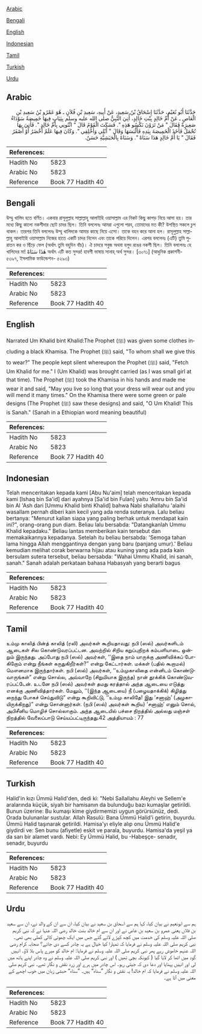 [Arabic](#arabic)

[Bengali](#bengali)

[English](#english)

[Indonesian](#indonesian)

[Tamil](#tamil)

[Turkish](#turkish)

[Urdu](#urdu)

## Arabic


<div dir="rtl" lang="ar" style={{fontSize:'larger',backgroundColor:'#f8f9fa',padding:20}}>
حَدَّثَنَا أَبُو نُعَيْمٍ، حَدَّثَنَا إِسْحَاقُ بْنُ سَعِيدٍ، عَنْ أَبِيهِ، سَعِيدِ بْنِ فُلاَنٍ ـ هُوَ عَمْرُو بْنُ سَعِيدِ بْنِ الْعَاصِ ـ عَنْ أُمِّ خَالِدٍ بِنْتِ خَالِدٍ، أُتِيَ النَّبِيُّ صلى الله عليه وسلم بِثِيَابٍ فِيهَا خَمِيصَةٌ سَوْدَاءُ صَغِيرَةٌ فَقَالَ ‏"‏ مَنْ تَرَوْنَ نَكْسُو هَذِهِ ‏"‏‏.‏ فَسَكَتَ الْقَوْمُ قَالَ ‏"‏ ائْتُونِي بِأُمِّ خَالِدٍ ‏"‏‏.‏ فَأُتِيَ بِهَا تُحْمَلُ فَأَخَذَ الْخَمِيصَةَ بِيَدِهِ فَأَلْبَسَهَا وَقَالَ ‏"‏ أَبْلِي وَأَخْلِقِي ‏"‏‏.‏ وَكَانَ فِيهَا عَلَمٌ أَخْضَرُ أَوْ أَصْفَرُ فَقَالَ ‏"‏ يَا أُمَّ خَالِدٍ هَذَا سَنَاهْ ‏"‏‏.‏ وَسَنَاهْ بِالْحَبَشِيَّةِ حَسَنٌ‏.‏
</div>
<div style={{backgroundColor:'#f8f9fa',padding:20, marginBottom: 10}}><table> <thead> <tr> <th>References:</th> <th></th> </tr> </thead> <tbody><tr><td>Hadith No</td><td>5823</td></tr><tr><td>Arabic No</td><td>5823</td></tr><tr><td>Reference</td><td>Book 77 Hadith 40</td></tr></tbody></table></div>

## Bengali


<div dir="ltr" lang="bn" style={{fontSize:'larger',backgroundColor:'#f8f9fa',padding:20}}>
উম্মু খালিদ হতে বর্ণিত। একবার রাসূলুল্লাহ সাল্লাল্লাহু আলাইহি ওয়াসাল্লাম এর নিকট কিছু কাপড় নিয়ে আসা হয়। তার মধ্যে কিছু কালো নকশীদার ছোট চাদর ছিল। তিনি বললেনঃ আমরা এগুলো পরব, তোমাদের মত কী? উপস্থিত সকলে চুপ থাকল। তারপর তিনি বললেনঃ উম্মু খালিদকে আমার কাছে নিয়ে এসো। তাকে বহন করে আনা হল। রাসূলুল্লাহ সাল্লাল্লাহু আলাইহি ওয়াসাল্লাম নিজের হাতে একটি চাদর নিলেন এবং তাকে পরিয়ে দিলেন। এরপর বললেনঃ (এটি) তুমি পুরাতন কর ও ছিঁড়ে ফেল (অর্থাৎ তুমি বহুদিন বাঁচ)। ঐ চাদরে সবুজ অথবা হলুদ রঙের নকশী ছিল। তিনি বললেনঃ হে খালিদের মা! هٰذَا سَنَاهْ অর্থাৎ এটি কত সুন্দর! হাবশী ভাষায় সানাহ্ অর্থ সুন্দর। [৩০৭১] (আধুনিক প্রকাশনী- ৫৩৯৭, ইসলামিক ফাউন্ডেশন- ৫২৯৩)
</div>
<div style={{backgroundColor:'#f8f9fa',padding:20, marginBottom: 10}}><table> <thead> <tr> <th>References:</th> <th></th> </tr> </thead> <tbody><tr><td>Hadith No</td><td>5823</td></tr><tr><td>Arabic No</td><td>5823</td></tr><tr><td>Reference</td><td>Book 77 Hadith 40</td></tr></tbody></table></div>

## English


<div dir="ltr" lang="en" style={{fontSize:'larger',backgroundColor:'#f8f9fa',padding:20}}>
Narrated Um Khalid bint Khalid:The Prophet (ﷺ) was given some clothes including a black Khamisa. The Prophet (ﷺ) said, "To whom shall we give this to wear?" The people kept silent whereupon the Prophet (ﷺ) said, "Fetch Um Khalid for me." I (Um Khalid) was brought carried (as I was small girl at that time). The Prophet (ﷺ) took the Khamisa in his hands and made me wear it and said, "May you live so long that your dress will wear out and you will mend it many times." On the Khamisa there were some green or pale designs (The Prophet (ﷺ) saw these designs) and said, "O Um Khalid! This is Sanah." (Sanah in a Ethiopian word meaning beautiful)
</div>
<div style={{backgroundColor:'#f8f9fa',padding:20, marginBottom: 10}}><table> <thead> <tr> <th>References:</th> <th></th> </tr> </thead> <tbody><tr><td>Hadith No</td><td>5823</td></tr><tr><td>Arabic No</td><td>5823</td></tr><tr><td>Reference</td><td>Book 77 Hadith 40</td></tr></tbody></table></div>

## Indonesian


<div dir="ltr" lang="id" style={{fontSize:'larger',backgroundColor:'#f8f9fa',padding:20}}>
Telah menceritakan kepada kami [Abu Nu'aim] telah menceritakan kepada kami [Ishaq bin Sa'id] dari ayahnya [Sa'id bin Fulan] yaitu 'Amru bin Sa'id bin Al 'Ash dari [Ummu Khalid binti Khalid] bahwa Nabi shallallahu 'alaihi wasallam pernah diberi kain kecil yang ada renda suteranya. Lalu beliau bertanya: "Menurut kalian siapa yang paling berhak untuk mendapat kain ini?", orang-orang pun diam. Beliau lalu bersabda: "Datangkanlah Ummu Khalid kepadaku." Beliau lantas memberikan kain tersebut dan memakaikannya kepadanya. Setelah itu beliau bersabda: 'Semoga tahan lama hingga Allah menggantinya dengan yang baru (panjang umur).' Beliau kemudian melihat corak berwarna hijau atau kuning yang ada pada kain bersulam sutera tersebut, beliau bersabda: "Wahai Ummu Khalid, ini sanah, sanah." Sanah adalah perkataan bahasa Habasyah yang berarti bagus
</div>
<div style={{backgroundColor:'#f8f9fa',padding:20, marginBottom: 10}}><table> <thead> <tr> <th>References:</th> <th></th> </tr> </thead> <tbody><tr><td>Hadith No</td><td>5823</td></tr><tr><td>Arabic No</td><td>5823</td></tr><tr><td>Reference</td><td>Book 77 Hadith 40</td></tr></tbody></table></div>

## Tamil


<div dir="ltr" lang="ta" style={{fontSize:'larger',backgroundColor:'#f8f9fa',padding:20}}>
உம்மு காலித் பின்த் காலித் (ரலி) அவர்கள் கூறியதாவது: நபி (ஸல்) அவர்களிடம் ஆடைகள் சில கொண்டுவரப்பட்டன. அவற்றில் சிறிய கறுப்புநிறக் கம்பளியாடை ஒன்றும் இருந்தது. அப்போது நபி (ஸல்) அவர்கள், ‘‘இதை நாம் யாருக்கு அணிவிக்கப் போகிறோம் என்று நீங்கள் கருதுகிறீர்கள்?” என்று கேட்டார்கள். மக்கள் (பதில் கூறாமல்) மௌனமாக இருந்தார்கள். நபி (ஸல்) அவர்கள், ‘‘உம்முகாலிதை என்னிடம் கொண்டுவாருங்கள்” என்று சொல்ல, அவ்வாறே (சிறுமியாக இருந்த) நான் தூக்கிக் கொண்டுவரப்பட்டேன். உடனே நபி (ஸல்) அவர்கள் தமது கரத்தால் அந்த ஆடையை எடுத்து எனக்கு அணிவித்தார்கள். மேலும், ‘‘(இந்த ஆடையை) நீ (பழையதாக்கிக்) கிழித்து நைந்து போகச் செய்துவிடு” என்று கூறிவிட்டு, ‘‘உம்மு காலிதே! இது ‘சனாஹ்’ (அழகாயிருக்கிறது)” என்று சொன்னார்கள். (நபி (ஸல்) அவர்கள் கூறிய) ‘சனாஹ்’ எனும் சொல், அபிசீனிய மொழிச் சொல்லாகும். அந்த ஆடையில் பச்சை நிறத்தில் அல்லது மஞ்சள் நிறத்தில் வேலைப்பாடு செய்யப்பட்டிருந்தது.42 அத்தியாயம் : 77
</div>
<div style={{backgroundColor:'#f8f9fa',padding:20, marginBottom: 10}}><table> <thead> <tr> <th>References:</th> <th></th> </tr> </thead> <tbody><tr><td>Hadith No</td><td>5823</td></tr><tr><td>Arabic No</td><td>5823</td></tr><tr><td>Reference</td><td>Book 77 Hadith 40</td></tr></tbody></table></div>

## Turkish


<div dir="ltr" lang="tr" style={{fontSize:'larger',backgroundColor:'#f8f9fa',padding:20}}>
Halid'in kızı Ümmü Halid'den, dedi ki: "Nebi Sallallahu Aleyhi ve Sellem'e aralarında küçük, siyah bir hamisanın da bulunduğu bazı kumaşlar getirildi. Bunun üzerine: Bu kumaşı kime giydirmemizi uygun görürsünüz, dedi. Orada bulunanlar sustular. Allah Rasulü: Bana Ümmü Halid'i getirin, buyurdu. Ümmü Halid taşınarak getirildi. Hamisa'yı eliyle alıp onu Ümmü Halid'e giydirdi ve: Sen bunu (afiyetle) eskit ve parala, buyurdu. Hamisa'da yeşil ya da sarı bir alamet vardı. Nebi: Ey Ümmü Halid, bu -Habeşçe- senadır, senadır, buyurdu
</div>
<div style={{backgroundColor:'#f8f9fa',padding:20, marginBottom: 10}}><table> <thead> <tr> <th>References:</th> <th></th> </tr> </thead> <tbody><tr><td>Hadith No</td><td>5823</td></tr><tr><td>Arabic No</td><td>5823</td></tr><tr><td>Reference</td><td>Book 77 Hadith 40</td></tr></tbody></table></div>

## Urdu


<div dir="rtl" lang="ur" style={{fontSize:'larger',backgroundColor:'#f8f9fa',padding:20}}>
ہم سے ابونعیم نے بیان کیا، کہا ہم سے اسحاق بن سعید نے بیان کیا، ان سے ان کے والد نے، ان سے سعید بن فلاں یعنی عمرو بن سعید بن عاص نے اور ان سے ام خالد بنت خالد رضی اللہ عنہا نے کہ نبی کریم صلی اللہ علیہ وسلم کی خدمت میں کچھ کپڑے لائے گئے جس میں ایک چھوٹی کالی کملی بھی تھی۔ نبی کریم صلی اللہ علیہ وسلم نے فرمایا کہ تمہارا کیا خیال ہے یہ چادر کسے دی جائے؟ صحابہ کرام رضی اللہ عنہم خاموش رہے پھر نبی کریم صلی اللہ علیہ وسلم نے فرمایا: ام خالد کو میرے پاس بلا لاؤ۔ انہیں گود میں اٹھا کر لایا گیا ( کیونکہ بچی تھیں ) اور نبی کریم صلی اللہ علیہ وسلم نے وہ چادر اپنے ہاتھ میں لی اور انہیں پہنایا اور دعا دی کہ جیتی رہو۔ اس چادر میں ہرے اور زرد نقش و نگار تھے۔ نبی کریم صلی اللہ علیہ وسلم نے فرمایا کہ ام خالد! یہ نقش و نگار ”سناہ“ ہیں۔ ”سناہ“ حبشی زبان میں خوب اچھے کے معنی میں آتا ہے۔
</div>
<div style={{backgroundColor:'#f8f9fa',padding:20, marginBottom: 10}}><table> <thead> <tr> <th>References:</th> <th></th> </tr> </thead> <tbody><tr><td>Hadith No</td><td>5823</td></tr><tr><td>Arabic No</td><td>5823</td></tr><tr><td>Reference</td><td>Book 77 Hadith 40</td></tr></tbody></table></div>